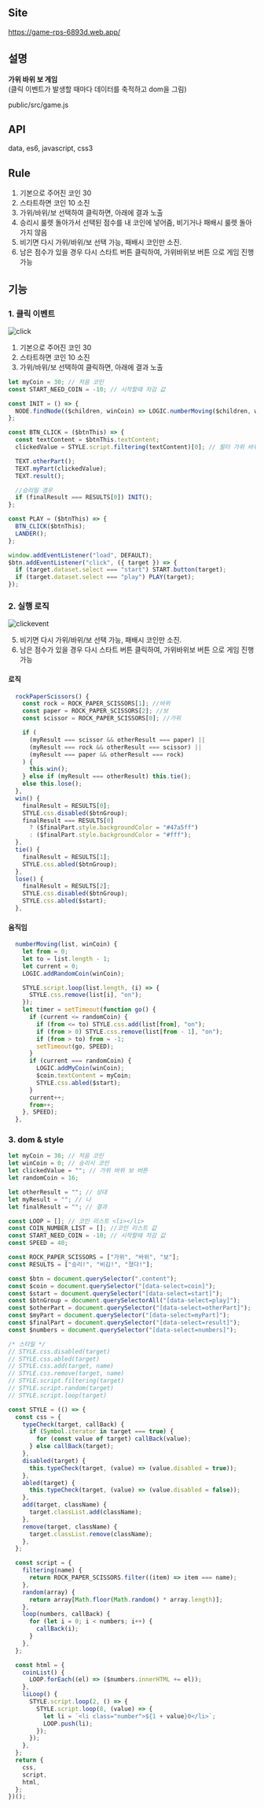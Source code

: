 ## Site

https://game-rps-6893d.web.app/

## 설명

**가위 바위 보 게임**  
(클릭 이벤트가 발생할 때마다 데이터를 축적하고 dom을 그림)

public/src/game.js

## API

data, es6, javascript, css3

## Rule

1. 기본으로 주어진 코인 30
2. 스타트하면 코인 10 소진
3. 가위/바위/보 선택하여 클릭하면, 아래에 결과 노출
4. 승리시 룰렛 돌아가서 선택된 점수를 내 코인에 넣어줌, 비기거나 패배시 룰렛 돌아가지 않음
5. 비기면 다시 가위/바위/보 선택 가능, 패배시 코인만 소진.
6. 남은 점수가 있을 경우 다시 스타트 버튼 클릭하여, 가위바위보 버튼 으로 게임 진행 가능

## 기능

### 1. 클릭 이벤트

![click](https://user-images.githubusercontent.com/33679192/172093599-c1f29442-1536-4630-8d11-198b8100c8bb.jpg)

1. 기본으로 주어진 코인 30
2. 스타트하면 코인 10 소진
3. 가위/바위/보 선택하여 클릭하면, 아래에 결과 노출

```javascript
let myCoin = 30; // 처음 코인
const START_NEED_COIN = -10; // 시작할때 차감 값

const INIT = () => {
  NODE.findNode(($children, winCoin) => LOGIC.numberMoving($children, winCoin));
};

const BTN_CLICK = ($btnThis) => {
  const textContent = $btnThis.textContent;
  clickedValue = STYLE.script.filtering(textContent)[0]; // 필터 가위 바위 보

  TEXT.otherPart();
  TEXT.myPart(clickedValue);
  TEXT.result();

  //승리일 경우
  if (finalResult === RESULTS[0]) INIT();
};

const PLAY = ($btnThis) => {
  BTN_CLICK($btnThis);
  LANDER();
};

window.addEventListener("load", DEFAULT);
$btn.addEventListener("click", ({ target }) => {
  if (target.dataset.select === "start") START.button(target);
  if (target.dataset.select === "play") PLAY(target);
});
```

### 2. 실행 로직

![clickevent](https://user-images.githubusercontent.com/33679192/172093995-03408953-e202-4128-a6a7-00705f96c7e5.jpg)

5. 비기면 다시 가위/바위/보 선택 가능, 패배시 코인만 소진.
6. 남은 점수가 있을 경우 다시 스타트 버튼 클릭하여, 가위바위보 버튼 으로 게임 진행 가능

#### 로직

```javascript
  rockPaperScissors() {
    const rock = ROCK_PAPER_SCISSORS[1]; //바위
    const paper = ROCK_PAPER_SCISSORS[2]; //보
    const scissor = ROCK_PAPER_SCISSORS[0]; //가위

    if (
      (myResult === scissor && otherResult === paper) ||
      (myResult === rock && otherResult === scissor) ||
      (myResult === paper && otherResult === rock)
    ) {
      this.win();
    } else if (myResult === otherResult) this.tie();
    else this.lose();
  },
  win() {
    finalResult = RESULTS[0];
    STYLE.css.disabled($btnGroup);
    finalResult === RESULTS[0]
      ? ($finalPart.style.backgroundColor = "#47a5ff")
      : ($finalPart.style.backgroundColor = "#fff");
  },
  tie() {
    finalResult = RESULTS[1];
    STYLE.css.abled($btnGroup);
  },
  lose() {
    finalResult = RESULTS[2];
    STYLE.css.disabled($btnGroup);
    STYLE.css.abled($start);
  },
```

#### 움직임

```javascript
  numberMoving(list, winCoin) {
    let from = 0;
    let to = list.length - 1;
    let current = 0;
    LOGIC.addRandomCoin(winCoin);

    STYLE.script.loop(list.length, (i) => {
      STYLE.css.remove(list[i], "on");
    });
    let timer = setTimeout(function go() {
      if (current <= randomCoin) {
        if (from <= to) STYLE.css.add(list[from], "on");
        if (from > 0) STYLE.css.remove(list[from - 1], "on");
        if (from > to) from = -1;
        setTimeout(go, SPEED);
      }
      if (current === randomCoin) {
        LOGIC.addMyCoin(winCoin);
        $coin.textContent = myCoin;
        STYLE.css.abled($start);
      }
      current++;
      from++;
    }, SPEED);
  },
```

### 3. dom & style

```javascript
let myCoin = 30; // 처음 코인
let winCoin = 0; // 승리시 코인
let clickedValue = ""; // 가위 바위 보 버튼
let randomCoin = 16;

let otherResult = ""; // 상대
let myResult = ""; // 나
let finalResult = ""; // 결과

const LOOP = []; // 코인 리스트 <li></li>
const COIN_NUMBER_LIST = []; //코인 리스트 값
const START_NEED_COIN = -10; // 시작할때 차감 값
const SPEED = 40;

const ROCK_PAPER_SCISSORS = ["가위", "바위", "보"];
const RESULTS = ["승리!", "비김!", "졌다!"];

const $btn = document.querySelector(".content");
const $coin = document.querySelector("[data-select=coin]");
const $start = document.querySelector("[data-select=start]");
const $btnGroup = document.querySelectorAll("[data-select=play]");
const $otherPart = document.querySelector("[data-select=otherPart]");
const $myPart = document.querySelector("[data-select=myPart]");
const $finalPart = document.querySelector("[data-select=result]");
const $numbers = document.querySelector("[data-select=numbers]");

/* 스타일 */
// STYLE.css.disabled(target)
// STYLE.css.abled(target)
// STYLE.css.add(target, name)
// STYLE.css.remove(target, name)
// STYLE.script.filtering(target)
// STYLE.script.random(target)
// STYLE.script.loop(target)

const STYLE = (() => {
  const css = {
    typeCheck(target, callBack) {
      if (Symbol.iterator in target === true) {
        for (const value of target) callBack(value);
      } else callBack(target);
    },
    disabled(target) {
      this.typeCheck(target, (value) => (value.disabled = true));
    },
    abled(target) {
      this.typeCheck(target, (value) => (value.disabled = false));
    },
    add(target, className) {
      target.classList.add(className);
    },
    remove(target, className) {
      target.classList.remove(className);
    },
  };

  const script = {
    filtering(name) {
      return ROCK_PAPER_SCISSORS.filter((item) => item === name);
    },
    random(array) {
      return array[Math.floor(Math.random() * array.length)];
    },
    loop(numbers, callBack) {
      for (let i = 0; i < numbers; i++) {
        callBack(i);
      }
    },
  };

  const html = {
    coinList() {
      LOOP.forEach((el) => ($numbers.innerHTML += el));
    },
    liLoop() {
      STYLE.script.loop(2, () => {
        STYLE.script.loop(8, (value) => {
          let li = `<li class="number">${1 + value}0</li>`;
          LOOP.push(li);
        });
      });
    },
  };
  return {
    css,
    script,
    html,
  };
})();
```
